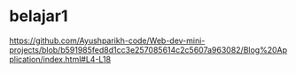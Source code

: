 # belajar1

https://github.com/Ayushparikh-code/Web-dev-mini-projects/blob/b591985fed8d1cc3e257085614c2c5607a963082/Blog%20Application/index.html#L4-L18
